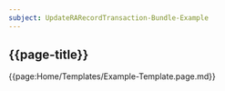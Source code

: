 ```yaml
---
subject: UpdateRARecordTransaction-Bundle-Example
---
```


## {{page-title}}

{{page:Home/Templates/Example-Template.page.md}}